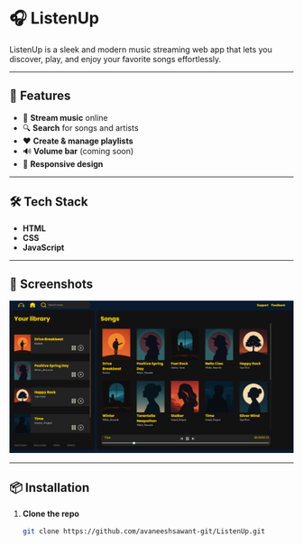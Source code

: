 # 🎧 ListenUp

ListenUp is a sleek and modern music streaming web app that lets you discover, play, and enjoy your favorite songs effortlessly.

---

## 🚀 Features
- 🎵 **Stream music** online
- 🔍 **Search** for songs and artists
- ❤️ **Create & manage playlists**
- 🔊 **Volume bar** (coming soon)
- 📱 **Responsive design**


---

## 🛠 Tech Stack
- **HTML**
- **CSS**
- **JavaScript**

---

## 📸 Screenshots
![App Screenshot](photos/screenshot.png) <!-- Replace with your path or URL -->

---

## 📦 Installation
1. **Clone the repo**
   ```bash
   git clone https://github.com/avaneeshsawant-git/ListenUp.git
